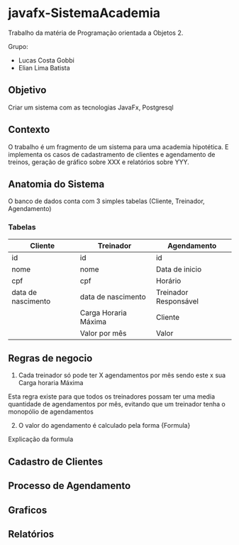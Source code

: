 # javafx-SistemaAcademia
Trabalho da matéria de Programação orientada a Objetos 2.

Grupo: 
 - Lucas Costa Gobbi
 - Elian Lima Batista 
## Objetivo
Criar um sistema com as tecnologias JavaFx, Postgresql
## Contexto
O trabalho é um fragmento de um sistema para uma academia hipotética. E implementa os casos de cadastramento de clientes e agendamento de treinos, geração de gráfico sobre XXX e relatórios sobre YYY.

## Anatomia do Sistema
O banco de dados conta com 3 simples tabelas (Cliente, Treinador, Agendamento)


### Tabelas
|Cliente  |Treinador  | Agendamento  |
|--|--|--|
| id  | id  | id  |
| nome  | nome  | Data de inicio  |
| cpf   | cpf  | Horário  |
| data de nascimento  | data de nascimento | Treinador Responsável |
|   | Carga Horaria Máxima | Cliente  |
|   | Valor por mês | Valor  |

## Regras de negocio

 1. Cada treinador só pode ter X agendamentos por mês sendo este x sua Carga horaria Máxima
 
Esta regra existe para que todos os treinadores possam ter uma media quantidade de agendamentos por mês, evitando que um treinador tenha o monopólio de agendamentos

 2. O valor do agendamento é calculado pela forma {Formula}

Explicação da formula


## Cadastro de Clientes

## Processo de Agendamento

## Graficos

## Relatórios

